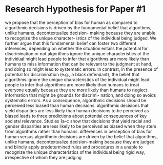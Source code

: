 # Research Hypothesis for Paper #1

we propose that the perception of bias for human as
compared to algorithmic decisions is driven by the fundamental
belief that algorithms, unlike humans, decontextualize decision-
making because they are unable to recognize the unique character-
istics of the individual being judged. We further argue that this fundamental belief can foster
two different inferences, depending on whether the situation entails
the potential for discrimination or not.algorithms
ignore the unique characteristics of the individual might lead
people to infer that algorithms are more likely than humans to
miss information that can be relevant to the judgment at hand, and
doing so might lead to systematic errors. In contrast, in the presence of
potential for discrimination (e.g., a black defendant), the belief
that algorithms ignore the unique characteristics of the individual
might lead people to infer that algorithms are more likely than
humans to treat everyone equally because they are more likely than
humans to neglect information that might be grounds for discrimi-
nation, and doing so avoids systematic errors. As a consequence,
algorithmic decisions should be perceived less biased than human
decisions. algorithmic decisions that yield disparities are less
likely than human decisions to be perceived as biased leads to three
predictions about potential consequences of key societal relevance. Studies 1a–c show that decisions that yield racial and
gender disparities are less likely to be perceived as biased when they
stem from algorithms rather than humans. differences in perception of bias for human
versus algorithmic decisions are driven by the belief that algorithms,
unlike humans, decontextualize decision-making because they are
judged and blindly apply predetermined rules and procedures in a
unable to recognize the unique characteristics of the individual being
rigid way, irrespective of whom they are judging
